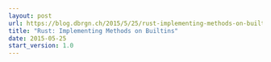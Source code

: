```yaml
---
layout: post
url: https://blog.dbrgn.ch/2015/5/25/rust-implementing-methods-on-builtins/
title: "Rust: Implementing Methods on Builtins"
date: 2015-05-25
start_version: 1.0
---
```

